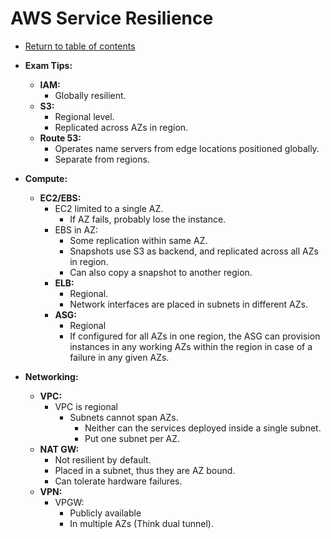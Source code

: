 # AWS Service Resilience

* [Return to table of contents](../../../README.md)

* **Exam Tips:**
  * **IAM:**
    * Globally resilient.
  * **S3:**
    * Regional level.
    * Replicated across AZs in region.
  * **Route 53:**
    * Operates name servers from edge locations positioned globally.
    * Separate from regions.
* **Compute:**
  * **EC2/EBS:**
    * EC2 limited to a single AZ.
      * If AZ fails, probably lose the instance.
    * EBS in AZ:
      * Some replication within same AZ.
      * Snapshots use S3 as backend, and replicated across all AZs in region.
      * Can also copy a snapshot to another region.
    * **ELB:**
      * Regional.
      * Network interfaces are placed in subnets in different AZs.
    * **ASG:**
      * Regional
      * If configured for all AZs in one region, the ASG can provision instances in any working AZs within the region in case of a failure in any given AZs.
* **Networking:**  
  * **VPC:**
    * VPC is regional
      * Subnets cannot span AZs.
        * Neither can the services deployed inside a single subnet.
        * Put one subnet per AZ.
  * **NAT GW:**
    * Not resilient by default.
    * Placed in a subnet, thus they are AZ bound.
    * Can tolerate hardware failures.
  * **VPN:**
    * VPGW:
      * Publicly available
      * In multiple AZs (Think dual tunnel).

